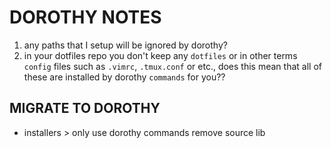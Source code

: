 # DOROTHY NOTES

1. any paths that I setup will be ignored by dorothy?
2. in your dotfiles repo you don't keep any `dotfiles` or in other terms `config` files
    such as `.vimrc`, `.tmux.conf` or etc., does this mean that all of these
    are installed by dorothy `commands` for you??

## MIGRATE TO DOROTHY

- installers > only use dorothy commands
    remove source lib
